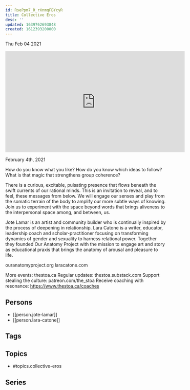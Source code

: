```yaml
---
id: RsePpm7_R_rXnmqFBYcyR
title: Collective Eros
desc: ''
updated: 1639762693848
created: 1612393200000
---
```





Thu Feb 04 2021

<iframe width="560" height="315" src="https://www.youtube.com/embed/CW8tEtzvrLI" title="Collective Eros w/ Jote Lamar and Lara Catone" frameborder="0" allow="accelerometer; autoplay; clipboard-write; encrypted-media; gyroscope; picture-in-picture" allowfullscreen ></iframe>

February 4th, 2021

How do you know what you like? How do you know which ideas to follow? What is that magic that strengthens group coherence?

There is a curious, excitable, pulsating presence that flows beneath the swift currents of our rational minds. This is an invitation to reveal, and to feel, these messages from below. We will engage our senses and play from the somatic terrain of the body to amplify our more subtle ways of knowing. Join us to experiment with the space beyond words that brings aliveness to the interpersonal space among, and between, us.

Jote Lamar is an artist and community builder who is continually inspired by the process of deepening in relationship. Lara Catone is a writer, educator, leadership coach and scholar-practitioner focusing on transforming dynamics of gender and sexuality to harness relational power. Together they founded Our Anatomy Project with the mission to engage art and story as educational praxis that brings the anatomy of arousal and pleasure to life.

ouranatomyproject.org
laracatone.com

More events: thestoa.ca
Regular updates: thestoa.substack.com
Support stealing the culture: patreon.com/the_stoa
Receive coaching with resonance: https://www.thestoa.ca/coaches

## Persons

- [[person.jote-lamar]]
- [[person.lara-catone]]

## Tags



## Topics

- #topics.collective-eros

## Series



